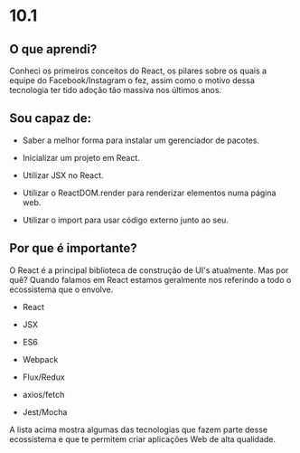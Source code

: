 # 10.1

## O que aprendi?

Conheci os primeiros conceitos do React, os pilares sobre os quais a equipe do Facebook/Instagram o fez, assim como o motivo dessa tecnologia ter tido adoção tão massiva nos últimos anos.


## Sou capaz de:

* Saber a melhor forma para instalar um gerenciador de pacotes.

* Inicializar um projeto em React.

* Utilizar JSX no React.

* Utilizar o ReactDOM.render para renderizar elementos numa página web.

* Utilizar o import para usar código externo junto ao seu.


## Por que é importante?

O React é a principal biblioteca de construção de UI's atualmente. Mas por quê? Quando falamos em React estamos geralmente nos referindo a todo o ecossistema que o envolve.

* React

* JSX

* ES6

* Webpack

* Flux/Redux

* axios/fetch

* Jest/Mocha

A lista acima mostra algumas das tecnologias que fazem parte desse ecossistema e que te permitem criar aplicações Web de alta qualidade.


